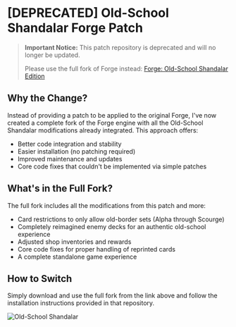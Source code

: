 # [DEPRECATED] Old-School Shandalar Forge Patch

> **Important Notice:** This patch repository is deprecated and will no longer be updated.
>
> Please use the full fork of Forge instead: [Forge: Old-School Shandalar Edition](https://github.com/vanja-ivancevic/forge-old-school-shandalar)

## Why the Change?

Instead of providing a patch to be applied to the original Forge, I've now created a complete fork of the Forge engine with all the Old-School Shandalar modifications already integrated. This approach offers:

- Better code integration and stability
- Easier installation (no patching required)
- Improved maintenance and updates
- Core code fixes that couldn't be implemented via simple patches

## What's in the Full Fork?

The full fork includes all the modifications from this patch and more:

- Card restrictions to only allow old-border sets (Alpha through Scourge)
- Completely reimagined enemy decks for an authentic old-school experience
- Adjusted shop inventories and rewards
- Core code fixes for proper handling of reprinted cards
- A complete standalone game experience

## How to Switch

Simply download and use the full fork from the link above and follow the installation instructions provided in that repository.

![Old-School Shandalar](https://github.com/user-attachments/assets/7b7837fa-3fba-49d4-b8df-9b9d2b4c1c59)
